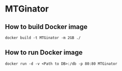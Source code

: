 # MTGinator

## How to build Docker image

`docker build -t MTGinator -m 2GB ./`

## How to run Docker image

`docker run -d -v <Path to DB>:/db -p 80:80 MTGinator`